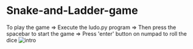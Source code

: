 # Snake-and-Ladder-game
To play the game
=> Execute the ludo.py program
=> Then press the spacebar to start the game
=> Press 'enter' button on numpad to roll the dice
![intro](https://user-images.githubusercontent.com/91353030/135787370-57056d93-f08a-4825-8dd5-da12b47f8e03.png)
